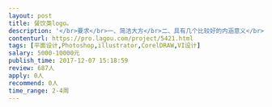 ```yaml
---                
layout: post       
title: 餐饮类logo。           
description: '</br>要求</br>一、简洁大方</br>二、具有几个比较好的内涵意义</br>三、能够提供两稿</br>四、附带几项vi设计</br>'     
contenturl: https://pro.lagou.com/project/5421.html      
tags: [平面设计,Photoshop,illustrator,CorelDRAW,VI设计]            
salary: 5000-10000元          
publish_time: 2017-12-07 15:18:59         
review: 687人                   
apply: 0人                   
recommend: 0人                   
time_range: 2-4周              
---                 
```

